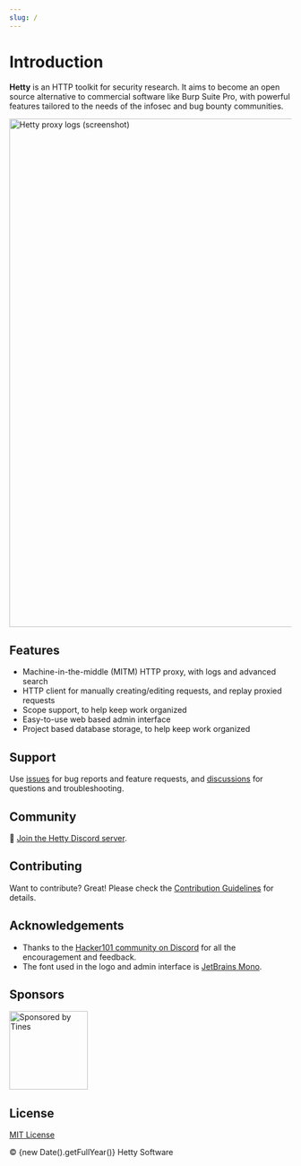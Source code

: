 ```yaml
---
slug: /
---
```


# Introduction

**Hetty** is an HTTP toolkit for security research. It aims to become an open
source alternative to commercial software like Burp Suite Pro, with powerful
features tailored to the needs of the infosec and bug bounty communities.

<img src="/img/hero.png" width="907" alt="Hetty proxy logs (screenshot)" />

## Features

- Machine-in-the-middle (MITM) HTTP proxy, with logs and advanced search
- HTTP client for manually creating/editing requests, and replay proxied requests
- Scope support, to help keep work organized
- Easy-to-use web based admin interface
- Project based database storage, to help keep work organized

## Support

Use [issues](https://github.com/dstotijn/hetty/issues) for bug reports and
feature requests, and [discussions](https://github.com/dstotijn/hetty/discussions)
for questions and troubleshooting.

## Community

💬 [Join the Hetty Discord server](https://discord.gg/3HVsj5pTFP).

## Contributing

Want to contribute? Great! Please check the [Contribution
Guidelines](https://github.com/dstotijn/hetty/blob/main/CONTRIBUTING.md) for details.

## Acknowledgements

- Thanks to the [Hacker101 community on Discord](https://www.hacker101.com/discord)
  for all the encouragement and feedback.
- The font used in the logo and admin interface is [JetBrains Mono](https://www.jetbrains.com/lp/mono/).

## Sponsors

<a href="https://www.tines.com/?utm_source=oss&utm_medium=sponsorship&utm_campaign=hetty">
  <img src="/img/tines-sponsorship-badge.png" width="140" alt="Sponsored by Tines"/>
</a>

## License

[MIT License](https://github.com/dstotijn/hetty/blob/main/LICENSE)

<span>© {new Date().getFullYear()} Hetty Software</span>
